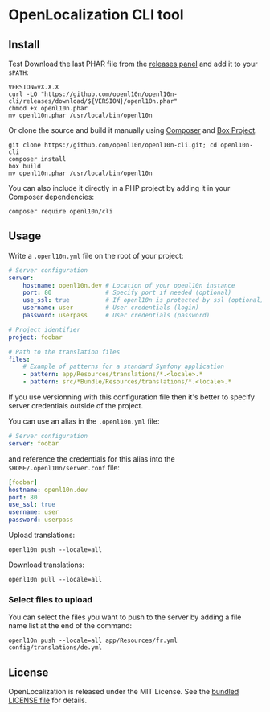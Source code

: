 # OpenLocalization CLI tool

## Install

Test Download the last PHAR file from the [releases panel](https://github.com/openl10n/openl10n-cli/releases)
and add it to your `$PATH`:

```shell
VERSION=vX.X.X
curl -LO "https://github.com/openl10n/openl10n-cli/releases/download/${VERSION}/openl10n.phar"
chmod +x openl10n.phar
mv openl10n.phar /usr/local/bin/openl10n
```

Or clone the source and build it manually using [Composer](https://getcomposer.org/)
and [Box Project](http://box-project.org/).

```shell
git clone https://github.com/openl10n/openl10n-cli.git; cd openl10n-cli
composer install
box build
mv openl10n.phar /usr/local/bin/openl10n
```

You can also include it directly in a PHP project by adding it in your Composer
dependencies:

```shell
composer require openl10n/cli
```

## Usage

Write a `.openl10n.yml` file on the root of your project:

```yaml
# Server configuration
server:
    hostname: openl10n.dev # Location of your openl10n instance
    port: 80               # Specify port if needed (optional)
    use_ssl: true          # If openl10n is protected by ssl (optional)
    username: user         # User credentials (login)
    password: userpass     # User credentials (password)

# Project identifier
project: foobar

# Path to the translation files
files:
    # Example of patterns for a standard Symfony application
    - pattern: app/Resources/translations/*.<locale>.*
    - pattern: src/*Bundle/Resources/translations/*.<locale>.*
```

If you use versionning with this configuration file then it's better to specify
server credentials outside of the project.

You can use an alias in the `.openl10n.yml` file:

```yaml
# Server configuration
server: foobar
```

and reference the credentials for this alias into the
`$HOME/.openl10n/server.conf` file:

```yaml
[foobar]
hostname: openl10n.dev
port: 80
use_ssl: true
username: user
password: userpass
```

Upload translations:

```shell
openl10n push --locale=all
```

Download translations:

```shell
openl10n pull --locale=all
```

### Select files to upload

You can select the files you want to push to the server by adding a file name list at the end of the command:

```shell
openl10n push --locale=all app/Resources/fr.yml config/translations/de.yml
```

## License

OpenLocalization is released under the MIT License.
See the [bundled LICENSE file](LICENSE) for details.
